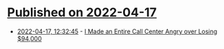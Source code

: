 # [Published on 2022-04-17](index.md)

* [2022-04-17, 12:32:45](https://news.ycombinator.com/item?id=31060400) - [I Made an Entire Call Center Angry over Losing $94,000](https://www.youtube.com/watch?v=YQy0nBzdAYI)
